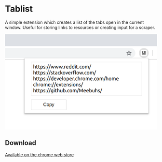 # Tablist
A simple extension which creates a list of the tabs open in the current window. 
Useful for storing links to resources or creating input for a scraper. 

![Tablist demo](images/tablist-demo-640-400.png)

## Download
[Available on the chrome web store](https://chrome.google.com/webstore/detail/ijdfnmbclpjjonoehpboopalfepbocjj)

